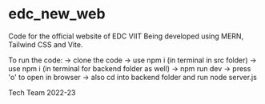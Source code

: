 # edc_new_web

Code for the official website of EDC VIIT
Being developed using MERN, Tailwind CSS and Vite.

To run the code:
  -> clone the code
  -> use npm i (in terminal in src folder)
  -> use npm i (in terminal for backend folder as well)
  -> npm run dev
  -> press 'o' to open in browser
  -> also cd into backend folder and run node server.js

Tech Team 2022-23
